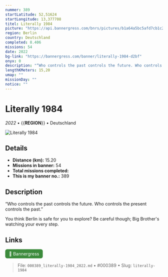 ```yaml
---
nummer: 389
startLatitude: 52,51624
startLongitude: 13,377708
titel: Literally 1984
picture: "https://api.bannergress.com/bnrs/pictures/b1a64a5bc5afd7cb1c2c6a31abbb74d9"
region: Berlin
country: Deutschland
completed: 8.406
missions: 54
date: 2022
bg-link: "https://bannergress.com/banner/literally-1984-d2bf"
onyx: 0
description: "“Who controls the past controls the future. Who controls the present controls the past.” \n\nYou think Berlin is safe for you to explore? Be careful though; Big Brother's watching your every step."
lengthKMeters: 15,20
umap: ""
missionDay: ""
notice: ""
---
```

# Literally 1984

*2022* • {{__REGION__}} • Deutschland

![Literally 1984](https://api.bannergress.com/bnrs/pictures/b1a64a5bc5afd7cb1c2c6a31abbb74d9)



## Details
- **Distance (km):** 15.20
- **Missions in banner:** 54
- **Total missions completed:** 
- **This is my banner no.:** 389



## Description
“Who controls the past controls the future. Who controls the present controls the past.” 

You think Berlin is safe for you to explore? Be careful though; Big Brother's watching your every step.



## Links
<a href="https://bannergress.com/banner/literally-1984-d2bf" target="_blank" style="display:inline-block;margin-right:8px;padding:6px 12px;background:#3c8b3c;color:#fff;text-decoration:none;border-radius:6px;">🔗 Bannergress</a>



> File: `000389_literally-1984_2022.md` • #000389 • Slug: `literally-1984`
